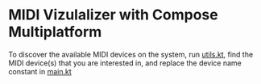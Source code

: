 # MIDI Vizulalizer with Compose Multiplatform

To discover the available MIDI devices on the system, run [utils.kt](src/utils.kt), find the MIDI device(s) that you are interested in, and replace the device name constant in [main.kt](src/main.kt)

